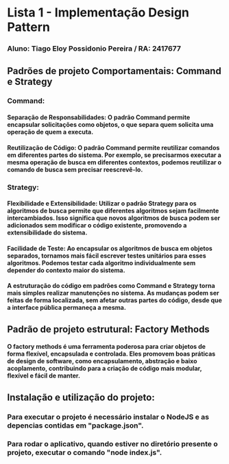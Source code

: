 # Lista 1 - Implementação Design Pattern

### Aluno: Tiago Eloy Possidonio Pereira / RA: 2417677

## Padrões de projeto Comportamentais: Command e Strategy

### Command:

#### Separação de Responsabilidades: O padrão Command permite encapsular solicitações como objetos, o que separa quem solicita uma operação de quem a executa.

#### Reutilização de Código: O padrão Command permite reutilizar comandos em diferentes partes do sistema. Por exemplo, se precisarmos executar a mesma operação de busca em diferentes contextos, podemos reutilizar o comando de busca sem precisar reescrevê-lo.

### Strategy:

#### Flexibilidade e Extensibilidade: Utilizar o padrão Strategy para os algoritmos de busca permite que diferentes algoritmos sejam facilmente intercambiados. Isso significa que novos algoritmos de busca podem ser adicionados sem modificar o código existente, promovendo a extensibilidade do sistema.

#### Facilidade de Teste: Ao encapsular os algoritmos de busca em objetos separados, tornamos mais fácil escrever testes unitários para esses algoritmos. Podemos testar cada algoritmo individualmente sem depender do contexto maior do sistema.

#### A estruturação do código em padrões como Command e Strategy torna mais simples realizar manutenções no sistema. As mudanças podem ser feitas de forma localizada, sem afetar outras partes do código, desde que a interface pública permaneça a mesma.

## Padrão de projeto estrutural: Factory Methods

#### O factory methods é uma ferramenta poderosa para criar objetos de forma flexível, encapsulada e controlada. Eles promovem boas práticas de design de software, como encapsulamento, abstração e baixo acoplamento, contribuindo para a criação de código mais modular, flexível e fácil de manter.

## Instalação e utilização do projeto:

### Para executar o projeto é necessário instalar o NodeJS e as depencias contidas em "package.json".

### Para rodar o aplicativo, quando estiver no diretório presente o projeto, executar o comando "node index.js".
